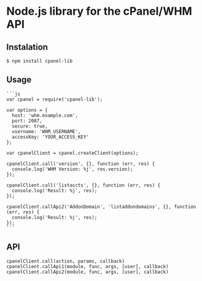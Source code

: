 Node.js library for the cPanel/WHM API
=====

## Instalation
    $ npm install cpanel-lib

## Usage
    ```js
    var cpanel = require('cpanel-lib');
    
    var options = {
      host: 'whm.example.com',
      port: 2087,
      secure: true,
      username: 'WHM_USERNAME',
      accessKey: 'YOUR_ACCESS_KEY'
    };

    var cpanelClient = cpanel.createClient(options);

    cpanelClient.call('version', {}, function (err, res) {
      console.log('WHM Version: %j', res.version);
    });

    cpanelClient.call('listaccts', {}, function (err, res) {
      console.log('Result: %j', res);
    });

    cpanelClient.callApi2('AddonDomain', 'listaddondomains', {}, function (err, res) {
      console.log('Result: %j', res);
    });
    ```

## API
    cpanelClient.call(action, params, callback)
    cpanelClient.callApi1(module, func, args, [user], callback)
    cpanelClient.callApi2(module, func, args, [user], callback)
